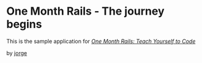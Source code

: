 # One Month Rails - The journey begins

This is the sample application for 
[*One Month Rails: Teach Yourself to Code*](http://about.me/jorge_albinagorta)

by [jorge](http://latinocean.com)